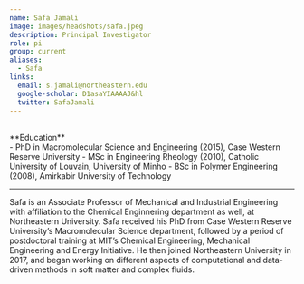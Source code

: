 ```yaml
---
name: Safa Jamali
image: images/headshots/safa.jpeg
description: Principal Investigator 
role: pi
group: current
aliases:
  - Safa
links:
  email: s.jamali@northeastern.edu
  google-scholar: D1asaYIAAAAJ&hl
  twitter: SafaJamali
---
```


<br>
**Education**
<br>
- PhD in Macromolecular Science and Engineering (2015), Case Western Reserve University
- MSc in Engineering Rheology (2010), Catholic University of Louvain, University of Minho
- BSc in Polymer Engineering (2008), Amirkabir University of Technology
<br>
<hr>

Safa is an Associate Professor of Mechanical and Industrial Engineering with affiliation to the Chemical Enginnering department as well, at Northeastern University. Safa received his PhD from Case Western Reserve University’s Macromolecular Science department, followed by a period of postdoctoral training at MIT’s Chemical Engineering, Mechanical Engineering and Energy Initiative. He then joined Northeastern University in 2017, and began working on different aspects of computational and data-driven methods in soft matter and complex fluids.
